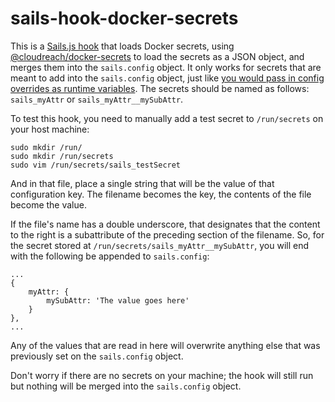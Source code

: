 # sails-hook-docker-secrets

This is a [Sails.js hook](https://sailsjs.com/documentation/concepts/extending-sails/hooks) that loads Docker secrets, using [@cloudreach/docker-secrets](https://www.npmjs.com/package/@cloudreach/docker-secrets) to load the secrets as a JSON object, and merges them into the `sails.config` object. It only works for secrets that are meant to add into the `sails.config` object, just like [you would pass in config overrides as runtime variables](https://sailsjs.com/documentation/concepts/configuration#?setting-sailsconfig-values-directly-using-environment-variables). The secrets should be named as follows: `sails_myAttr` or `sails_myAttr__mySubAttr`.

To test this hook, you need to manually add a test secret to `/run/secrets` on your host machine:

```
sudo mkdir /run/
sudo mkdir /run/secrets
sudo vim /run/secrets/sails_testSecret
```

And in that file, place a single string that will be the value of that configuration key. The filename becomes the key, the contents of the file become the value.

If the file's name has a double underscore, that designates that the content to the right is a subattribute of the preceding section of the filename. So, for the secret stored at `/run/secrets/sails_myAttr__mySubAttr`, you will end with the following be appended to `sails.config`:

```
...
{
    myAttr: {
        mySubAttr: 'The value goes here'
    }
},
...
```

Any of the values that are read in here will overwrite anything else that was previously set on the `sails.config` object.

Don't worry if there are no secrets on your machine; the hook will still run but nothing will be merged into the `sails.config` object.
